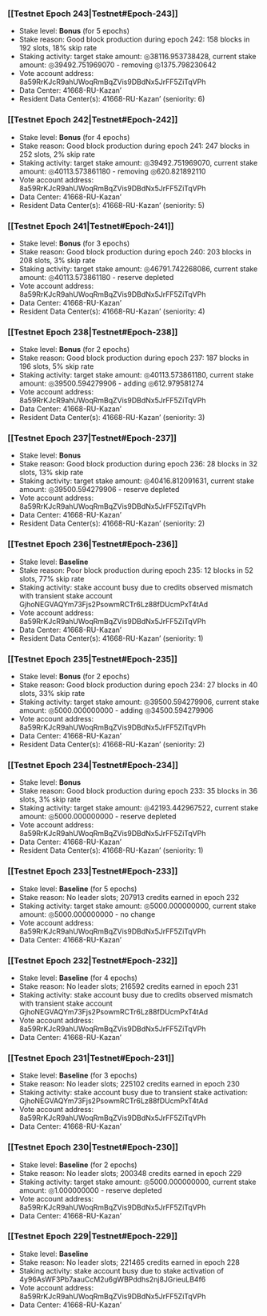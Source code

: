 ### [[Testnet Epoch 243|Testnet#Epoch-243]]
* Stake level: **Bonus** (for 5 epochs)
* Stake reason: Good block production during epoch 242: 158 blocks in 192 slots, 18% skip rate
* Staking activity: target stake amount: ◎38116.953738428, current stake amount: ◎39492.751969070 - removing ◎1375.798230642
* Vote account address: 8a59RrKJcR9ahUWoqRmBqZVis9DBdNx5JrFF5ZiTqVPh
* Data Center: 41668-RU-Kazan’
* Resident Data Center(s): 41668-RU-Kazan’ (seniority: 6)
### [[Testnet Epoch 242|Testnet#Epoch-242]]
* Stake level: **Bonus** (for 4 epochs)
* Stake reason: Good block production during epoch 241: 247 blocks in 252 slots, 2% skip rate
* Staking activity: target stake amount: ◎39492.751969070, current stake amount: ◎40113.573861180 - removing ◎620.821892110
* Vote account address: 8a59RrKJcR9ahUWoqRmBqZVis9DBdNx5JrFF5ZiTqVPh
* Data Center: 41668-RU-Kazan’
* Resident Data Center(s): 41668-RU-Kazan’ (seniority: 5)
### [[Testnet Epoch 241|Testnet#Epoch-241]]
* Stake level: **Bonus** (for 3 epochs)
* Stake reason: Good block production during epoch 240: 203 blocks in 208 slots, 3% skip rate
* Staking activity: target stake amount: ◎46791.742268086, current stake amount: ◎40113.573861180 - reserve depleted
* Vote account address: 8a59RrKJcR9ahUWoqRmBqZVis9DBdNx5JrFF5ZiTqVPh
* Data Center: 41668-RU-Kazan’
* Resident Data Center(s): 41668-RU-Kazan’ (seniority: 4)
### [[Testnet Epoch 238|Testnet#Epoch-238]]
* Stake level: **Bonus** (for 2 epochs)
* Stake reason: Good block production during epoch 237: 187 blocks in 196 slots, 5% skip rate
* Staking activity: target stake amount: ◎40113.573861180, current stake amount: ◎39500.594279906 - adding ◎612.979581274
* Vote account address: 8a59RrKJcR9ahUWoqRmBqZVis9DBdNx5JrFF5ZiTqVPh
* Data Center: 41668-RU-Kazan’
* Resident Data Center(s): 41668-RU-Kazan’ (seniority: 3)
### [[Testnet Epoch 237|Testnet#Epoch-237]]
* Stake level: **Bonus**
* Stake reason: Good block production during epoch 236: 28 blocks in 32 slots, 13% skip rate
* Staking activity: target stake amount: ◎40416.812091631, current stake amount: ◎39500.594279906 - reserve depleted
* Vote account address: 8a59RrKJcR9ahUWoqRmBqZVis9DBdNx5JrFF5ZiTqVPh
* Data Center: 41668-RU-Kazan’
* Resident Data Center(s): 41668-RU-Kazan’ (seniority: 2)
### [[Testnet Epoch 236|Testnet#Epoch-236]]
* Stake level: **Baseline**
* Stake reason: Poor block production during epoch 235: 12 blocks in 52 slots, 77% skip rate
* Staking activity: stake account busy due to credits observed mismatch with transient stake account GjhoNEGVAQYm73Fjs2PsowmRCTr6Lz88fDUcmPxT4tAd
* Vote account address: 8a59RrKJcR9ahUWoqRmBqZVis9DBdNx5JrFF5ZiTqVPh
* Data Center: 41668-RU-Kazan’
* Resident Data Center(s): 41668-RU-Kazan’ (seniority: 1)
### [[Testnet Epoch 235|Testnet#Epoch-235]]
* Stake level: **Bonus** (for 2 epochs)
* Stake reason: Good block production during epoch 234: 27 blocks in 40 slots, 33% skip rate
* Staking activity: target stake amount: ◎39500.594279906, current stake amount: ◎5000.000000000 - adding ◎34500.594279906
* Vote account address: 8a59RrKJcR9ahUWoqRmBqZVis9DBdNx5JrFF5ZiTqVPh
* Data Center: 41668-RU-Kazan’
* Resident Data Center(s): 41668-RU-Kazan’ (seniority: 2)
### [[Testnet Epoch 234|Testnet#Epoch-234]]
* Stake level: **Bonus**
* Stake reason: Good block production during epoch 233: 35 blocks in 36 slots, 3% skip rate
* Staking activity: target stake amount: ◎42193.442967522, current stake amount: ◎5000.000000000 - reserve depleted
* Vote account address: 8a59RrKJcR9ahUWoqRmBqZVis9DBdNx5JrFF5ZiTqVPh
* Data Center: 41668-RU-Kazan’
* Resident Data Center(s): 41668-RU-Kazan’ (seniority: 1)
### [[Testnet Epoch 233|Testnet#Epoch-233]]
* Stake level: **Baseline** (for 5 epochs)
* Stake reason: No leader slots; 207913 credits earned in epoch 232
* Staking activity: target stake amount: ◎5000.000000000, current stake amount: ◎5000.000000000 - no change
* Vote account address: 8a59RrKJcR9ahUWoqRmBqZVis9DBdNx5JrFF5ZiTqVPh
* Data Center: 41668-RU-Kazan’
### [[Testnet Epoch 232|Testnet#Epoch-232]]
* Stake level: **Baseline** (for 4 epochs)
* Stake reason: No leader slots; 216592 credits earned in epoch 231
* Staking activity: stake account busy due to credits observed mismatch with transient stake account GjhoNEGVAQYm73Fjs2PsowmRCTr6Lz88fDUcmPxT4tAd
* Vote account address: 8a59RrKJcR9ahUWoqRmBqZVis9DBdNx5JrFF5ZiTqVPh
* Data Center: 41668-RU-Kazan’
### [[Testnet Epoch 231|Testnet#Epoch-231]]
* Stake level: **Baseline** (for 3 epochs)
* Stake reason: No leader slots; 225102 credits earned in epoch 230
* Staking activity: stake account busy due to transient stake activation: GjhoNEGVAQYm73Fjs2PsowmRCTr6Lz88fDUcmPxT4tAd
* Vote account address: 8a59RrKJcR9ahUWoqRmBqZVis9DBdNx5JrFF5ZiTqVPh
* Data Center: 41668-RU-Kazan’
### [[Testnet Epoch 230|Testnet#Epoch-230]]
* Stake level: **Baseline** (for 2 epochs)
* Stake reason: No leader slots; 200348 credits earned in epoch 229
* Staking activity: target stake amount: ◎5000.000000000, current stake amount: ◎1.000000000 - reserve depleted
* Vote account address: 8a59RrKJcR9ahUWoqRmBqZVis9DBdNx5JrFF5ZiTqVPh
* Data Center: 41668-RU-Kazan’
### [[Testnet Epoch 229|Testnet#Epoch-229]]
* Stake level: **Baseline**
* Stake reason: No leader slots; 221465 credits earned in epoch 228
* Staking activity: stake account busy due to stake activation of 4y96AsWF3Pb7aauCcM2u6gWBPddhs2nj8JGrieuLB4f6
* Vote account address: 8a59RrKJcR9ahUWoqRmBqZVis9DBdNx5JrFF5ZiTqVPh
* Data Center: 41668-RU-Kazan’